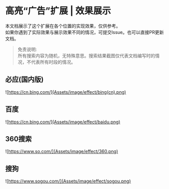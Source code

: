# 高亮“广告”扩展 | 效果展示
本文档展示了这个扩展在各个位置的实现效果，仅供参考。  
如果你遇到了实际效果与展示效果不同的情况，可提交Issue。也可以直接PR更新文档。  

> 免责说明:  
> 所有搜索内容为随机，无特殊意思。搜索结果截图仅代表文档编写时的情况，不代表所有时段的情况。  

## 必应(国内版)
![https://cn.bing.com/](Assets/image/effect/bing(cn).png)

## 百度
![https://cn.bing.com/](Assets/image/effect/baidu.png)

## 360搜索
![https://www.so.com/](Assets/image/effect/360.png)

## 搜狗
![https://www.sogou.com/](Assets/image/effect/sogou.png)

